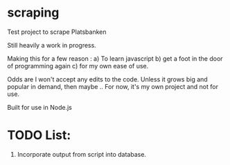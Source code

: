 scraping
========

Test project to scrape Platsbanken

Still heavily a work in progress.

Making this for a few reason : 
a) To learn javascript 
b) get a foot in the door of programming again 
c) for my own ease of use.

Odds are I won't accept any edits to the code.
Unless it grows big and popular in demand, then maybe ..
For now, it's my own project and not for use.

Built for use in Node.js


TODO List:
==========

1) Incorporate output from script into database.
